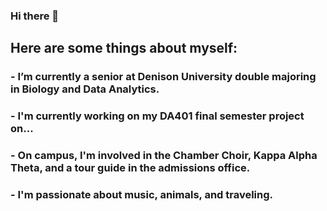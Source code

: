 ### Hi there 👋

## Here are some things about myself: 
### - I’m currently a senior at Denison University double majoring in Biology and Data Analytics.
### - I'm currently working on my DA401 final semester project on...
### - On campus, I'm involved in the Chamber Choir, Kappa Alpha Theta, and a tour guide in the admissions office.
### - I'm passionate about music, animals, and traveling.
